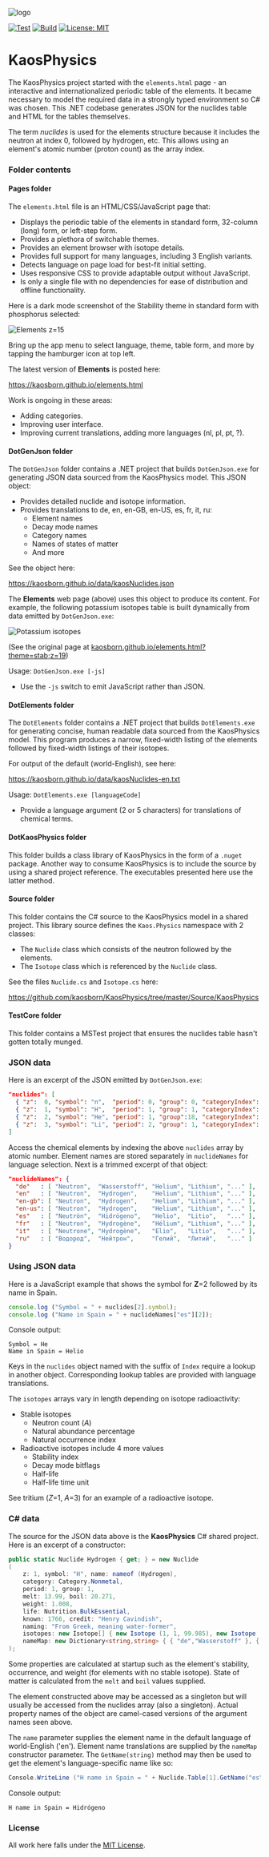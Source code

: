 ﻿![logo](Images/physics-logo.svg)

[![Test](https://github.com/kaosborn/KaosPhysics/workflows/Test/badge.svg)](https://github.com/kaosborn/KaosPhysics/blob/master/.github/workflows/Test.yml)
[![Build](https://github.com/kaosborn/KaosPhysics/workflows/Build/badge.svg)](https://github.com/kaosborn/KaosPhysics/blob/master/.github/workflows/Build.yml)
[![License: MIT](https://img.shields.io/badge/License-MIT-yellow.svg)](https://github.com/kaosborn/KaosPhysics/blob/master/LICENSE)

# KaosPhysics

The KaosPhysics project started with the `elements.html` page - an
interactive and internationalized periodic table of the elements.
It became necessary to model the required data in a strongly typed environment so C# was chosen.
This .NET codebase generates JSON for the nuclides table and HTML for the tables themselves.

The term *nuclides* is used for the elements structure because it includes the neutron at index 0, followed by hydrogen, etc.
This allows using an element's atomic number (proton count) as the array index.

### Folder contents

#### Pages folder

The `elements.html` file is an HTML/CSS/JavaScript page that:

* Displays the periodic table of the elements in standard form, 32-column (long) form, or left-step form.
* Provides a plethora of switchable themes.
* Provides an element browser with isotope details.
* Provides full support for many languages, including 3 English variants.
* Detects language on page load for best-fit initial setting.
* Uses responsive CSS to provide adaptable output without JavaScript.
* Is only a single file with no dependencies for ease of distribution and offline functionality.

Here is a dark mode screenshot of the Stability theme in standard form with phosphorus selected:

![Elements z=15](Images/elements-z015-stan-stab-en.png)

Bring up the app menu to select language, theme, table form, and more
by tapping the hamburger icon at top left.

The latest version of **Elements** is posted here:

https://kaosborn.github.io/elements.html

Work is ongoing in these areas:

* Adding categories.
* Improving user interface.
* Improving current translations, adding more languages (nl, pl, pt, ?).

#### DotGenJson folder

The `DotGenJson` folder contains a .NET project that builds `DotGenJson.exe`
for generating JSON data sourced from the KaosPhysics model.
This JSON object:

* Provides detailed nuclide and isotope information.
* Provides translations to de, en, en-GB, en-US, es, fr, it, ru:
  * Element names
  * Decay mode names
  * Category names
  * Names of states of matter
  * And more

See the object here:

https://kaosborn.github.io/data/kaosNuclides.json

The **Elements** web page (above) uses this object to produce its content.
For example,
the following potassium isotopes table is built dynamically from data emitted by `DotGenJson.exe`:

![Potassium isotopes](Images/element-19-isotopes.png?raw=true)

(See the original page at [kaosborn.github.io/elements.html?theme=stab;z=19](https://kaosborn.github.io/elements.html?theme=stab;z=19))

Usage: `DotGenJson.exe [-js]`

* Use the `-js` switch to emit JavaScript rather than JSON.

#### DotElements folder

The `DotElements` folder contains a .NET project that builds `DotElements.exe`
for generating concise, human readable data sourced from the KaosPhysics model.
This program produces a narrow, fixed-width listing of the elements
followed by fixed-width listings of their isotopes.

For output of the default (world-English), see here:

https://kaosborn.github.io/data/kaosNuclides-en.txt

Usage: `DotElements.exe [languageCode]`

* Provide a language argument (2 or 5 characters) for translations of chemical terms.

#### DotKaosPhysics folder

This folder builds a class library of KaosPhysics in the form of a `.nuget` package.
Another way to consume KaosPhysics is to include the source by using a shared project reference.
The executables presented here use the latter method.

#### Source folder

This folder contains the C# source to the KaosPhysics model in a shared project.
This library source defines the `Kaos.Physics` namespace with 2 classes:

* The `Nuclide` class which consists of the neutron followed by the elements.
* The `Isotope` class which is referenced by the `Nuclide` class.

See the files `Nuclide.cs` and `Isotope.cs` here:

https://github.com/kaosborn/KaosPhysics/tree/master/Source/KaosPhysics

#### TestCore folder

This folder contains a MSTest project that ensures the nuclides table hasn't gotten totally munged.

### JSON data

Here is an excerpt of the JSON emitted by `DotGenJson.exe`:

```json
"nuclides": [
  { "z":  0, "symbol": "n",  "period": 0, "group": 0, "categoryIndex": 7, "block": " ", "occurrenceIndex": 1, "lifeIndex": 0, "discoveryYear": 1932, "discoveryIndex": 4, "stateIndex": 0, "melt":     null, "boil":     null, "weight":   1.000, "stableCount": 0, "stabilityIndex": 4, "isotopes": [{"z":0,"a":1,"abundance":0,"occurrenceIndex":1,"stabilityIndex":4,"decayFlags":4,"halflife":610.1,"timeUnit":"s"}] },
  { "z":  1, "symbol": "H",  "period": 1, "group": 1, "categoryIndex": 7, "block": "s", "occurrenceIndex": 3, "lifeIndex": 1, "discoveryYear": 1766, "discoveryIndex": 1, "stateIndex": 3, "melt":   13.990, "boil":   20.271, "weight":   1.008, "stableCount": 2, "stabilityIndex": 0, "isotopes": [{"z":1,"a":1,"abundance":99.985,"occurrenceIndex":3}, {"z":1,"a":2,"abundance":0.015,"occurrenceIndex":3}, {"z":1,"a":3,"abundance":0,"occurrenceIndex":1,"stabilityIndex":3,"decayFlags":4,"halflife":12.32,"timeUnit":"y"}] },
  { "z":  2, "symbol": "He", "period": 1, "group":18, "categoryIndex": 9, "block": "s", "occurrenceIndex": 3, "lifeIndex": 0, "discoveryYear": 1868, "discoveryIndex": 2, "stateIndex": 3, "melt":    0.950, "boil":    4.222, "weight":   4.003, "stableCount": 2, "stabilityIndex": 0, "isotopes": [{"z":2,"a":3,"abundance":0.0002,"occurrenceIndex":3}, {"z":2,"a":4,"abundance":99.9998,"occurrenceIndex":3}] },
  { "z":  3, "symbol": "Li", "period": 2, "group": 1, "categoryIndex": 0, "block": "s", "occurrenceIndex": 3, "lifeIndex": 2, "discoveryYear": 1817, "discoveryIndex": 2, "stateIndex": 1, "melt":  453.650, "boil": 1603.000, "weight":   6.940, "stableCount": 2, "stabilityIndex": 0, "isotopes": [{"z":3,"a":6,"abundance":7.59,"occurrenceIndex":3}, {"z":3,"a":7,"abundance":92.41,"occurrenceIndex":3}] }
]
```

Access the chemical elements by indexing the above `nuclides` array by atomic number.
Element names are stored separately in `nuclideNames` for language selection.
Next is a trimmed excerpt of that object:

```json
"nuclideNames": {
  "de"   : [ "Neutron",  "Wasserstoff", "Helium", "Lithium", "..." ],
  "en"   : [ "Neutron",  "Hydrogen",    "Helium", "Lithium", "..." ],
  "en-gb": [ "Neutron",  "Hydrogen",    "Helium", "Lithium", "..." ],
  "en-us": [ "Neutron",  "Hydrogen",    "Helium", "Lithium", "..." ],
  "es"   : [ "Neutrón",  "Hidrógeno",   "Helio",  "Litio",   "..." ],
  "fr"   : [ "Neutron",  "Hydrogène",   "Hélium", "Lithium", "..." ],
  "it"   : [ "Neutrone", "Hydrogène",   "Elio",   "Litio",   "..." ],
  "ru"   : [ "Водород",  "Нейтрон",     "Гелий",  "Литий",   "..." ]
}
```

### Using JSON data

Here is a JavaScript example that shows the symbol for **Z**=2 followed by its name in Spain.

```js
console.log ("Symbol = " + nuclides[2].symbol);
console.log ("Name in Spain = " + nuclideNames["es"][2]);
```

Console output:

```
Symbol = He
Name in Spain = Helio
```

Keys in the `nuclides` object named with the suffix of `Index` require a lookup in another object.
Corresponding lookup tables are provided with language translations.

The `isotopes` arrays vary in length depending on isotope radioactivity:

* Stable isotopes
  * Neutron count (*A*)
  * Natural abundance percentage
  * Natural occurrence index
* Radioactive isotopes include 4 more values
  * Stability index
  * Decay mode bitflags
  * Half-life
  * Half-life time unit

See tritium (*Z*=1, *A*=3) for an example of a radioactive isotope.

### C# data

The source for the JSON data above is the **KaosPhysics** C# shared project.
Here is an excerpt of a constructor:

```cs
public static Nuclide Hydrogen { get; } = new Nuclide
(
    z: 1, symbol: "H", name: nameof (Hydrogen),
    category: Category.Nonmetal,
    period: 1, group: 1,
    melt: 13.99, boil: 20.271,
    weight: 1.008,
    life: Nutrition.BulkEssential,
    known: 1766, credit: "Henry Cavindish",
    naming: "From Greek, meaning water-former",
    isotopes: new Isotope[] { new Isotope (1, 1, 99.985), new Isotope (1, 2, 0.015), new Isotope (1, 3, 0.0, Decay.BetaMinus, 12.32, 'y') },
    nameMap: new Dictionary<string,string> { { "de","Wasserstoff" }, { "es","Hidrógeno" }, { "fr","Hydrogène" }, { "it","Hydrogène" }, { "ru","Нейтрон" } }
);
```

Some properties are calculated at startup
such as the element's stability, occurrence, and weight (for elements with no stable isotope).
State of matter is calculated from the `melt` and `boil` values supplied.

The element constructed above may be accessed as a singleton
but will usually be accessed from the nuclides array (also a singleton).
Actual property names of the object are camel-cased versions of the argument names seen above.

The `name` parameter supplies the element name in the default language of world-English ('en').
Element name translations are supplied by the `nameMap` constructor parameter.
The `GetName(string)` method may then be used to get the element's language-specific name like so:

```cs
Console.WriteLine ("H name in Spain = " + Nuclide.Table[1].GetName("es"));
```

Console output:

```
H name in Spain = Hidrógeno
```

### License

All work here falls under the [MIT License](/LICENSE).
